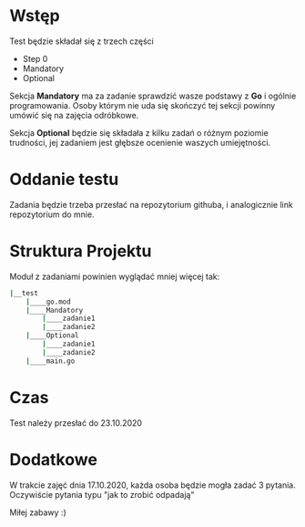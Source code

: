 # Wstęp
Test będzie składał się z trzech części 
 * Step 0
 * Mandatory 
 * Optional

Sekcja **Mandatory** ma za zadanie sprawdzić wasze podstawy z **Go** i ogólnie programowania.
Osoby którym nie uda się skończyć tej sekcji powinny umówić się na zajęcia odróbkowe.

Sekcja **Optional**  będzie się składała z kilku zadań o różnym poziomie trudności, jej zadaniem jest głębsze ocenienie waszych umiejętności. 

# Oddanie testu
Zadania będzie trzeba  przesłać na repozytorium githuba, i analogicznie link repozytorium do mnie.

# Struktura Projektu
Moduł z zadaniami powinien wyglądać mniej więcej tak:

```bash
|__test
    |____go.mod
    |____Mandatory
        |____zadanie1
        |____zadanie2
    |____Optional
        |____zadanie1
        |____zadanie2
    |____main.go
```

# Czas
Test należy przesłać do 23.10.2020

# Dodatkowe 
W trakcie zajęć dnia 17.10.2020, każda osoba będzie mogła zadać 3 pytania. Oczywiście pytania typu "jak to zrobić odpadają"

Miłej zabawy :)

